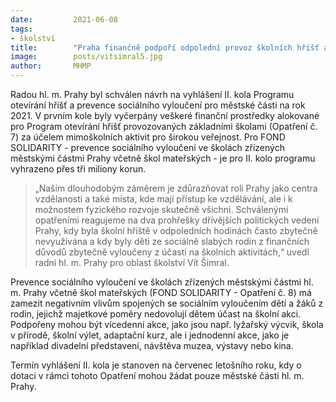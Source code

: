 ```yaml
---
date:         2021-06-08
tags:         
- školství
title:        "Praha finančně podpoří odpolední provoz školních hřišť a pomůže dětem ze sociálně znevýhodněných rodin v účasti na školních akcích"
image: 	      posts/vitsimral5.jpg
author:       MHMP
---
```


Radou hl. m. Prahy byl schválen návrh na vyhlášení II. kola Programu otevírání hřišť a prevence sociálního vyloučení pro městské části na rok 2021. V prvním kole byly vyčerpány veškeré finanční prostředky alokované pro Program otevírání hřišť provozovaných základními školami (Opatření č. 7) za účelem mimoškolních aktivit pro širokou veřejnost. Pro FOND SOLIDARITY - prevence sociálního vyloučení ve školách zřízených městskými částmi Prahy včetně škol mateřských - je pro II. kolo programu vyhrazeno přes tři miliony korun.

> „Naším dlouhodobým záměrem je zdůrazňovat roli Prahy jako centra vzdělanosti a také místa, kde mají přístup ke vzdělávání, ale i k možnostem fyzického rozvoje skutečně všichni. Schválenými opatřeními reagujeme na dva prohřešky dřívějších politických vedení Prahy, kdy byla školní hřiště v odpoledních hodinách často zbytečně nevyužívána a kdy byly děti ze sociálně slabých rodin z finančních důvodů zbytečně vyloučeny z účasti na školních aktivitách,“ uvedl radní hl. m. Prahy pro oblast školství Vít Šimral.

Prevence sociálního vyloučení ve školách zřízených městskými částmi hl. m. Prahy včetně škol mateřských (FOND SOLIDARITY - Opatření č. 8) má zamezit negativním vlivům spojených se sociálním vyloučením dětí a žáků z rodin, jejichž majetkové poměry nedovolují dětem účast na školní akci. Podpořeny mohou být vícedenní akce, jako jsou např. lyžařský výcvik, škola v přírodě, školní výlet, adaptační kurz, ale i jednodenní akce, jako je například divadelní představení, návštěva muzea, výstavy nebo kina.

Termín vyhlášení II. kola je stanoven na červenec letošního roku, kdy o dotaci v rámci tohoto Opatření mohou žádat pouze městské části hl. m. Prahy.
